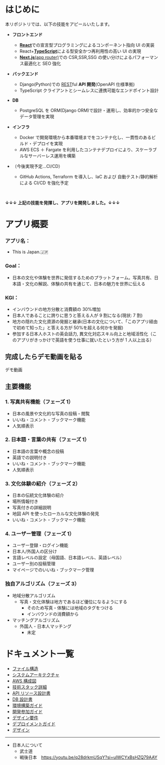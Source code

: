 # はじめに

本リポジトリでは、以下の技能をアピールいたします。

- **フロントエンド**

  - [**React**](https://developer.mozilla.org/ja/docs/Learn_web_development/Core/Frameworks_libraries/React_getting_started)での宣言型プログラミングによるコンポーネント指向 UI の実装
  - React+[**TypeScript**](https://www.typescriptlang.org/docs/handbook/2/basic-types.html)による型安全かつ再利用性の高い UI の実現
  - [**Next.js**(app router)](https://nextjs.org/learn/dashboard-app)での CSR,SSR,SSG の使い分けによるパフォーマンス最適化と SEO 強化

- **バックエンド**

  - Django(Python)での [REST](https://developer.mozilla.org/ja/docs/Glossary/REST)ful **API 開発**(OpenAPI 仕様準拠)
  - TypeScript クライアントとシームレスに連携可能なエンドポイント設計

- **DB**

  - PostgreSQL を ORM(Django ORM)で設計・運用し、効率的かつ安全なデータ管理を実現

- **インフラ**
  - Docker で開発環境から本番環境までをコンテナ化し、一貫性のあるビルド・デプロイを実現
  - AWS ECS ＋ Fargate を利用したコンテナデプロイにより、スケーラブルなサーバーレス運用を構築
- （今後実現予定...CI/CD）
  - GitHub Actions, Terraform を導入し、IaC および 自動テスト/静的解析による CI/CD を強化予定

<br>

**↓↓↓ 上記の技能を発揮し、アプリを開発しました。↓↓↓**

# アプリ概要

### アプリ名：

- This is Japan.🇯🇵

### Goal：

- 日本の文化や体験を世界に発信するためのプラットフォーム。写真共有、日本語・文化の解説、体験の共有を通じて、日本の魅力を世界に伝える <br>

### KGI：

- インバウンドの地方分散と消費額の 30%増加
- 日本人であることに誇りに思うと答える人が 9 割になる(現状: 7 割)
- 地方の隠れた文化資源の発掘と継承(日本の文化について、「このアプリ経由で初めて知った」と答える方が 50%を超える何かを発掘)
- 参加する日本人ホストの英会話力, 異文化対応スキル向上と地域活性化（このアプリがきっかけで英語を使う仕事に就いたという方が 1 人以上出る）

## 完成したらデモ動画を貼る

デモ動画

## 主要機能

### 1. 写真共有機能（フェーズ 1）

- 日本の風景や文化的な写真の投稿・閲覧
- いいね・コメント・ブックマーク機能
- 人気順表示

### 2. 日本語・言葉の共有（フェーズ 1）

- 日本語の言葉や概念の投稿
- 英語での説明付き
- いいね・コメント・ブックマーク機能
- 人気順表示

### 3. 文化体験の紹介（フェーズ 2）

- 日本の伝統文化体験の紹介
- 場所情報付き
- 写真付きの詳細説明
- 地図 API を使ったローカルな文化体験の発見
- いいね・コメント・ブックマーク機能

### 4. ユーザー管理（フェーズ 1）

- ユーザー登録・ログイン機能
- 日本人/外国人の区分け
- 言語レベルの設定（母国語、日本語レベル、英語レベル）
- ユーザー別の投稿管理
- マイページでのいいね・ブックマーク管理

### 独自アルゴリズム（フェーズ 3）

- 地域分散アルゴリズム
  - 写真・文化体験は地方であるほど優位になるようにする
    - そのため写真・体験には地域のタグをつける
    - インバウンドの消費額から
- マッチングアルゴリズム
  - 外国人 - 日本人マッチング
    - 未定

# ドキュメント一覧

- [ファイル構造](https://github.com/hirokishimizu39/ThisIsJapan2/blob/main/docs/architecture/file-structure.md)
- [システムアーキテクチャ](https://github.com/hirokishimizu39/ThisIsJapan2/blob/main/docs/architecture/system-architecture.md)
- [AWS 構成図](docs/deployment/aws-architecture.md)
- [技術スタック詳細](docs/architecture/technology-stack.md)
- [API リソース設計書](docs/api/api-specification.md)
- [DB 設計書](docs/database/database-design.md)
- [環境構築ガイド](docs/SETUP.md)
- [開発参加ガイド](docs/CONTRIBUTING.md)
- [デザイン要件](https://github.com/hirokishimizu39/ThisIsJapan2/blob/feature/photo/docs/design/design.md)
- [デプロイメントガイド](docs/deployment/deployment-guide.md)
- [デザイン](docs/design/design.md)

---

- 日本人について
  - 武士道
  - 戦後日本　https://youtu.be/q28drkmUSqY?si=ulWCYxBsHZQ79AAY

